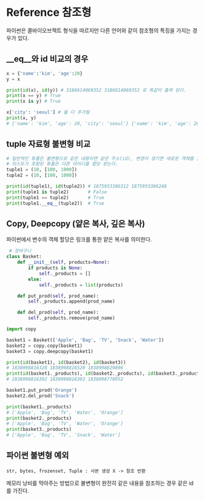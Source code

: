 # Reference 참조형

파이썬은 콜바이오브젝트 형식을 따르지만 다른 언어와 같이 참조형의 특징을 가지는 경우가 있다.

## __eq__와 id 비교의 경우

```python
x = {'name':'kim', 'age':20}
y = x

print(id(x), id(y)) # 3186614069352 3186614069352 로 똑같이 출력 된다.
print(x == y) # True
print(x is y) # True

x['city': 'seoul'] # 둘 다 추가됨
print(x, y)
# {'name': 'kim', 'age': 20, 'city': 'seoul'} {'name': 'kim', 'age': 20, 'city': 'seoul'}
```

## tuple 자료형 불변형 비교

```python
# 일반적인 튜플은 불변형으로 같은 내용이면 같은 주소(id), 변경이 생기면 새로운 객체를 할당 받음
# 리스트가 포함된 튜플은 다른 아이디를 할당 받는다.
tuple1 = (10, [100, 1000])
tuple2 = (10, [100, 1000])

print(id(tuple1), id(tuple2)) # 1875953386312 1875953386248
print(tuple1 is tuple2)       # False
print(tuple1 == tuple2)       # True
print(tuple1.__eq__(tuple2))  # True
```

## Copy, Deepcopy (얕은 복사, 깊은 복사)

파이썬에서 변수의 객체 할당은 링크를 통한 얕은 복사를 의미한다.

```python
 # 장바구니
class Basket:
    def __init__(self, products=None):
        if products is None:
            self._products = []
        else:
            self._products = list(products)

    def put_prod(self, prod_name):
        self._products.append(prod_name)

    def del_prod(self, prod_name):
        self._products.remove(prod_name)

import copy

basket1 = Basket(['Apple', 'Bag', 'TV', 'Snack', 'Water'])
basket2 = copy.copy(basket1)
basket3 = copy.deepcopy(basket1)

print(id(basket1), id(basket2), id(basket3))
# 1838998816328 1838998816520 1838998829896
print(id(basket1._products), id(basket2._products), id(basket3._products))
# 1838998816392 1838998816392 1838998778952

basket1.put_prod('Orange')
basket2.del_prod('Snack')

print(basket1._products)
# ['Apple', 'Bag', 'TV', 'Water', 'Orange']
print(basket2._products)
# ['Apple', 'Bag', 'TV', 'Water', 'Orange']
print(basket3._products)
# ['Apple', 'Bag', 'TV', 'Snack', 'Water']
```

## 파이썬 불변형 예외

```
str, bytes, frozenset, Tuple : 사본 생성 X -> 참조 반환
```

메모리 낭비를 막아주는 방법으로 불변형이 완전히 같은 내용을 참조하는 경우 같은 id를 가진다.